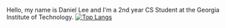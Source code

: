 Hello, my name is Daniel Lee and I'm a 2nd year CS Student at the Georgia Institute of Technology.
[![Top Langs](https://github-readme-stats.vercel.app/api/top-langs/?username=danlee2002)](https://github.com/anuraghazra/github-readme-stats)

